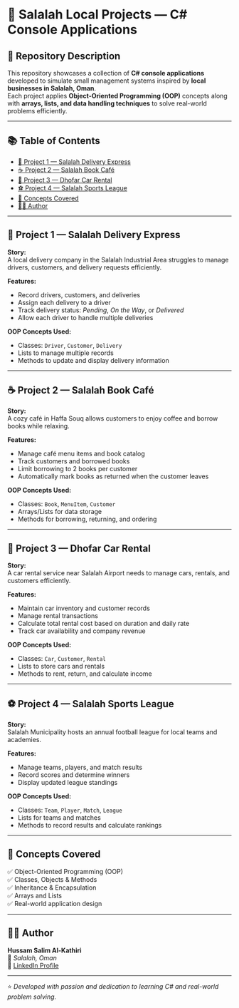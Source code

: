 # 🧾 Salalah Local Projects — C# Console Applications  

## 📘 Repository Description  
This repository showcases a collection of **C# console applications** developed to simulate small management systems inspired by **local businesses in Salalah, Oman**.  
Each project applies **Object-Oriented Programming (OOP)** concepts along with **arrays, lists, and data handling techniques** to solve real-world problems efficiently.

---

## 📚 Table of Contents  
- [🛵 Project 1 — Salalah Delivery Express]([https://github.com/Hussam-Alkathiri/ForProject/tree/master/ForProject/Model/1-%20Salalah%20Delivery%20Express](https://github.com/Hussam-Alkathiri/ForProject/tree/master/ForProject/Model/1-%20Salalah%20Delivery%20Express))  
- [☕ Project 2 — Salalah Book Café]([[#-project-2--salalah-book-café](https://github.com/Hussam-Alkathiri/ForProject/tree/master/ForProject/Model/2-%20Salalah%20Book%20Caf%C3%A9)](https://github.com/Hussam-Alkathiri/ForProject/tree/master/ForProject/Model/2-%20Salalah%20Book%20Caf%C3%A9))  
- [🚗 Project 3 — Dhofar Car Rental]([https://github.com/Hussam-Alkathiri/ForProject/tree/master/ForProject/Model/3-%20Dhofar%20Car%20Rental](https://github.com/Hussam-Alkathiri/ForProject/tree/master/ForProject/Model/3-%20Dhofar%20Car%20Rental))  
- [⚽ Project 4 — Salalah Sports League]([#-project-4--salalah-sports-league](https://github.com/Hussam-Alkathiri/ForProject/tree/master/ForProject/Model/4-%20Salalah%20Sports%20League))  
- [🧠 Concepts Covered](#-concepts-covered)  
- [👨‍💻 Author](#-author)  

---

## 🛵 Project 1 — Salalah Delivery Express  
**Story:**  
A local delivery company in the Salalah Industrial Area struggles to manage drivers, customers, and delivery requests efficiently.

**Features:**  
- Record drivers, customers, and deliveries  
- Assign each delivery to a driver  
- Track delivery status: *Pending*, *On the Way*, or *Delivered*  
- Allow each driver to handle multiple deliveries  

**OOP Concepts Used:**  
- Classes: `Driver`, `Customer`, `Delivery`  
- Lists to manage multiple records  
- Methods to update and display delivery information  

---

## ☕ Project 2 — Salalah Book Café  
**Story:**  
A cozy café in Haffa Souq allows customers to enjoy coffee and borrow books while relaxing.

**Features:**  
- Manage café menu items and book catalog  
- Track customers and borrowed books  
- Limit borrowing to 2 books per customer  
- Automatically mark books as returned when the customer leaves  

**OOP Concepts Used:**  
- Classes: `Book`, `MenuItem`, `Customer`  
- Arrays/Lists for data storage  
- Methods for borrowing, returning, and ordering  

---

## 🚗 Project 3 — Dhofar Car Rental  
**Story:**  
A car rental service near Salalah Airport needs to manage cars, rentals, and customers efficiently.

**Features:**  
- Maintain car inventory and customer records  
- Manage rental transactions  
- Calculate total rental cost based on duration and daily rate  
- Track car availability and company revenue  

**OOP Concepts Used:**  
- Classes: `Car`, `Customer`, `Rental`  
- Lists to store cars and rentals  
- Methods to rent, return, and calculate income  

---

## ⚽ Project 4 — Salalah Sports League  
**Story:**  
Salalah Municipality hosts an annual football league for local teams and academies.

**Features:**  
- Manage teams, players, and match results  
- Record scores and determine winners  
- Display updated league standings  

**OOP Concepts Used:**  
- Classes: `Team`, `Player`, `Match`, `League`  
- Lists for teams and matches  
- Methods to record results and calculate rankings  

---

## 🧠 Concepts Covered  
✅ Object-Oriented Programming (OOP)  
✅ Classes, Objects & Methods  
✅ Inheritance & Encapsulation  
✅ Arrays and Lists  
✅ Real-world application design  

---

## 👨‍💻 Author  
**Hussam Salim Al-Kathiri**  
📍 *Salalah, Oman*  
🔗 [LinkedIn Profile](https://www.linkedin.com/in/hussam-alkathiri)  

---

⭐ *Developed with passion and dedication to learning C# and real-world problem solving.*  
